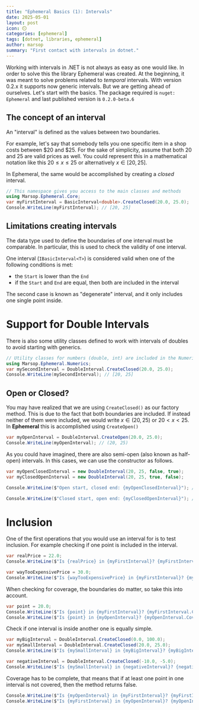 ```yaml
---
title: "Ephemeral Basics (1): Intervals"
date: 2025-05-01
layout: post
icon: ⏲️
categories: [ephemeral]
tags: [dotnet, libraries, ephemeral]
author: marsop
summary: "First contact with intervals in dotnet."
---
```


Working with intervals in .NET is not always as easy as one would like. In order to solve this the library Ephemeral was created. At the beginning, it was meant to solve problems related to *temporal* intervals. With version 0.2.x it supports now generic intervals. But we are getting ahead of ourselves. Let's start with the basics. The package required is `nuget: Ephemeral` and last published version is `0.2.0-beta.6`

## The concept of an interval

An "interval" is defined as the values between two boundaries. 

For example, let's say that somebody tells you one specific item in a shop costs between $20 and $25. For the sake of simplicity, assume that both 20 and 25 are valid prices as well. You could represent this in a mathematical notation like this $20 \leq x \leq 25$ or alternatively $x \in [20,25]$. 

In Ephemeral, the same would be accomplished by creating a *closed* interval.


```C#
// This namespace gives you access to the main classes and methods
using Marsop.Ephemeral.Core;
var myFirstInterval = BasicInterval<double>.CreateClosed(20.0, 25.0);
Console.WriteLine(myFirstInterval); // [20, 25]
```

## Limitations creating intervals

The data type used to define the boundaries of one interval must be comparable. In particular, this is used to check the validity of one interval.

One interval (`IBasicInterval<T>`) is considered valid when one of the following conditions is met:

- the `Start` is lower than the `End`
- if the `Start` and `End` are equal, then both are included in the interval

The second case is known as "degenerate" interval, and it only includes one single point inside.

# Support for Double Intervals

There is also some utility classes defined to work with intervals of doubles to avoid starting with generics.


```C#
// Utility classes for numbers (double, int) are included in the Numerics namespace.
using Marsop.Ephemeral.Numerics;
var mySecondInterval = DoubleInterval.CreateClosed(20.0, 25.0);
Console.WriteLine(mySecondInterval); // [20, 25]
```

## Open or Closed?

You may have realized that we are using `CreateClosed()` as our factory method. This is due to the fact that both boundaries are included. If instead neither of them were included, we would write $x \in (20,25)$ or $20 \lt x \lt 25$. In **Ephemeral** this is accomplished using `CreateOpen()`


```C#
var myOpenInterval = DoubleInterval.CreateOpen(20.0, 25.0);
Console.WriteLine(myOpenInterval); // (20, 25) 
```

As you could have imagined, there are also semi-open (also known as half-open) intervals. In this cases, we can use the constructor as follows.


```C#
var myOpenClosedInterval = new DoubleInterval(20, 25, false, true);
var myClosedOpenInterval = new DoubleInterval(20, 25, true, false);

Console.WriteLine($"Open start, closed end: {myOpenClosedInterval}"); // Open start, closed end: (20, 25]

Console.WriteLine($"Closed start, open end: {myClosedOpenInterval}"); // Closed start, open end: [20, 25)
```

# Inclusion

One of the first operations that you would use an interval for is to test inclusion. For example checking if one point is included in the interval.


```C#
var realPrice = 22.0;
Console.WriteLine($"Is {realPrice} in {myFirstInterval}? {myFirstInterval.Covers(realPrice)}"); // Is 22 in [20, 25]? True

var wayTooExpensivePrice = 30.0;
Console.WriteLine($"Is {wayTooExpensivePrice} in {myFirstInterval}? {myFirstInterval.Covers(wayTooExpensivePrice)}"); // Is 30 in [20, 25]? False
```

When checking for coverage, the boundaries do matter, so take this into account.


```C#
var point = 20.0;
Console.WriteLine($"Is {point} in {myFirstInterval}? {myFirstInterval.Covers(point)}"); // Is 20 in [20, 25]? True
Console.WriteLine($"Is {point} in {myOpenInterval}? {myOpenInterval.Covers(point)}"); // Is 20 in (20, 25)? False
```

Check if one interval is inside another one is equally simple.

```C#
var myBigInterval = DoubleInterval.CreateClosed(0.0, 100.0);
var mySmallInterval = DoubleInterval.CreateClosed(20.0, 25.0);
Console.WriteLine($"Is {mySmallInterval} in {myBigInterval}? {myBigInterval.Covers(mySmallInterval)}"); // Is [20, 25] in [0, 100]? True

var negativeInterval = DoubleInterval.CreateClosed(-10.0, -5.0);
Console.WriteLine($"Is {mySmallInterval} in {negativeInterval}? {negativeInterval.Covers(mySmallInterval)}"); // Is [20, 25] in [-10, -5]? False
```

Coverage has to be complete, that means that if at least one point in one interval is not covered, then the method returns false.


```C#
Console.WriteLine($"Is {myOpenInterval} in {myFirstInterval}? {myFirstInterval.Covers(myOpenInterval)}"); // Is (20, 25) in [20, 25]? True
Console.WriteLine($"Is {myFirstInterval} in {myOpenInterval}? {myOpenInterval.Covers(myFirstInterval)}"); // Is [20, 25] in (20, 25)? False
```
